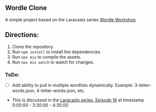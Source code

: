 ## Wordle Clone

A simple project based on the Laracasts series [Wordle Workshop](https://laracasts.com/series/wordle-workshop).

## Directions:
1. Clone the repository.
2. Run `npm install` to install the dependencies.
3. Run `npx mix` to compile the assets.
4. Run `npx mix watch` to watch for changes.

### ToDo:
- [ ] Add ability to pull in multiple wordlists dynamically. Example: 3-letter-words.json, 4-letter-words.json, etc.
- This is discussed in the [Laracasts series, Episode 16](https://laracasts.com/series/wordle-workshop/episodes/16) at timestamp 0:00:00 - 3:30:00 - 4:35:00
